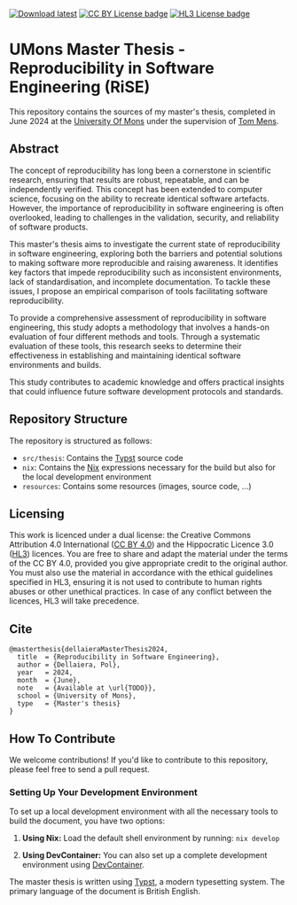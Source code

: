 [![Download latest](https://img.shields.io/badge/Download-Latest-brightgreen?style=flat-square)](https://github.com/drupol/master-thesis/releases/latest)
[![CC BY License badge](https://img.shields.io/badge/License-CC--BY--4.0-brightgreen?style=flat-square)](https://creativecommons.org/licenses/by/4.0/)
[![HL3 License badge](https://img.shields.io/badge/License-HL3--full-brightgreen?style=flat-square)](https://firstdonoharm.dev/version/3/0/full.html)

# UMons Master Thesis - Reproducibility in Software Engineering (RiSE)

This repository contains the sources of my master's thesis, completed in June
2024 at the [University Of Mons] under the supervision of [Tom Mens].

## Abstract

The concept of reproducibility has long been a cornerstone in scientific
research, ensuring that results are robust, repeatable, and can be independently
verified. This concept has been extended to computer science, focusing on the
ability to recreate identical software artefacts. However, the importance of
reproducibility in software engineering is often overlooked, leading to
challenges in the validation, security, and reliability of software products.

This master's thesis aims to investigate the current state of reproducibility in
software engineering, exploring both the barriers and potential solutions to
making software more reproducible and raising awareness. It identifies key
factors that impede reproducibility such as inconsistent environments, lack of
standardisation, and incomplete documentation. To tackle these issues, I propose
an empirical comparison of tools facilitating software reproducibility.

To provide a comprehensive assessment of reproducibility in software
engineering, this study adopts a methodology that involves a hands-on evaluation
of four different methods and tools. Through a systematic evaluation of these
tools, this research seeks to determine their effectiveness in establishing and
maintaining identical software environments and builds.

This study contributes to academic knowledge and offers practical insights that
could influence future software development protocols and standards.

## Repository Structure

The repository is structured as follows:

- `src/thesis`: Contains the [Typst] source code
- `nix`: Contains the [Nix] expressions necessary for the build but also for the
  local development environment
- `resources`: Contains some resources (images, source code, ...)

## Licensing

This work is licenced under a dual license: the Creative Commons Attribution 4.0
International ([CC BY 4.0]) and the Hippocratic Licence 3.0 ([HL3]) licences.
You are free to share and adapt the material under the terms of the CC BY 4.0,
provided you give appropriate credit to the original author. You must also use
the material in accordance with the ethical guidelines specified in HL3,
ensuring it is not used to contribute to human rights abuses or other unethical
practices. In case of any conflict between the licences, HL3 will take
precedence.

## Cite

```
@masterthesis{dellaieraMasterThesis2024,
  title  = {Reproducibility in Software Engineering},
  author = {Dellaiera, Pol},
  year   = 2024,
  month  = {June},
  note   = {Available at \url{TODO}},
  school = {University of Mons},
  type   = {Master's thesis}
}
```

## How To Contribute

We welcome contributions! If you'd like to contribute to this repository, please
feel free to send a pull request.

### Setting Up Your Development Environment

To set up a local development environment with all the necessary tools to build
the document, you have two options:

1. **Using Nix:** Load the default shell environment by running: `nix develop`

2. **Using DevContainer:** You can also set up a complete development
   environment using [DevContainer].

The master thesis is written using [Typst], a modern typesetting system. The
primary language of the document is British English.

[DevContainer]: https://containers.dev/
[Nix]: https://nixos.org/
[Typst]: https://typst.app/
[University Of Mons]: https://www.umons.ac.be/
[Tom Mens]: https://informatique.umons.ac.be/perso/Mens.Tom/
[CC BY 4.0]: https://creativecommons.org/licenses/by/4.0/
[HL3]: https://firstdonoharm.dev/version/3/0/full.html
